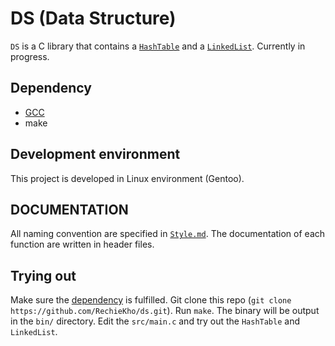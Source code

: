 # DS (Data Structure)
`DS` is a C library that contains a [`HashTable`](https://www.youtube.com/watch?v=2Ti5yvumFTU) and a [`LinkedList`](https://www.youtube.com/watch?v=VOpjAHCee7c). Currently in progress.

## Dependency
- [GCC](https://gcc.gnu.org/)
- make

## Development environment
This project is developed in Linux environment (Gentoo). 

## DOCUMENTATION
All naming convention are specified in [`Style.md`](Style.md). The documentation of each function are written in header files. 

## Trying out
Make sure the [dependency](#dependency) is fulfilled. Git clone this repo (`git clone https://github.com/RechieKho/ds.git`). Run `make`. The binary will be output in the `bin/` directory. Edit the `src/main.c` and try out the `HashTable` and `LinkedList`. 